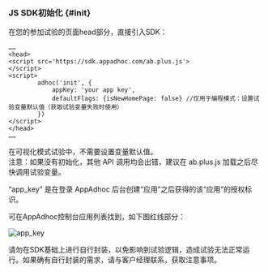 ### JS SDK初始化 {#init}

在您的参加试验的页面head部分，直接引入SDK：

```
……
<head>
<script src='https://sdk.appadhoc.com/ab.plus.js'>
</script>
<script>
        adhoc('init', {
            appKey: 'your app key',
            defaultFlags: {isNewHomePage: false} //仅用于编程模式：设置试验变量默认值（获取试验变量失败时使用）
        })
</script>
</head>
……
```

在可视化模式试验中，不需要设置变量默认值。  
注意：如果没有初始化，其他 API 调用均会出错，建议在 ab.plus.js 加载之后尽快调用试验变量。

“app\_key” 是在登录 AppAdhoc 后台创建“应用”之后获得的该“应用”的授权标识。

可在AppAdhoc控制台应用列表找到，如下图红线部分：

![](http://doc.appadhoc.com/_images/app/appkey.png "app\_key")

请勿在SDK基础上进行自行封装，以免影响到试验逻辑，造成试验无法正常运行。如果确有自行封装的需求，请与客户经理联系，获取注意事项。

